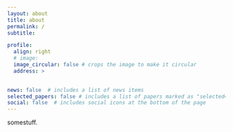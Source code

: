 ```yaml
---
layout: about
title: about
permalink: /
subtitle:  

profile:
  align: right
  # image: 
  image_circular: false # crops the image to make it circular
  address: >
    

news: false  # includes a list of news items
selected_papers: false # includes a list of papers marked as "selected={true}"
social: false  # includes social icons at the bottom of the page
---
```


somestuff.